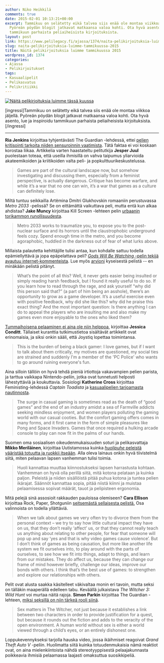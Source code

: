 ```yaml
---
author: Niko Heikkilä
comments: true
date: 2015-02-01 10:13:21+00:00
excerpt: Tammikuu on selätetty eikä talvea siis enää ole montaa viikkoa jäljellä.
  Pyöreän pöydän blogit jatkavat matkaansa valoa kohti. Ota hyvä asento, lue ja inspiroidu
  tammikuun parhaista peliaiheisista kirjoituksista.
layout: post
link: https://www.pelilegacy.fi/ajassa/1374/naita-pelikirjoituksia-luimme-tammikuussa-2015
slug: naita-pelikirjoituksia-luimme-tammikuussa-2015
title: Näitä pelikirjoituksia luimme tammikuussa 2015
wordpress_id: 1374
categories:
- Ajassa
- Pelikirjoitukset
tags:
- Kasuaalipelit
- Pelikasvatus
- Pelikritiikki
---
```


[![Näitä pelikirjoituksia luimme tässä kuussa](http://www.pelilegacy.fi/wp-content/uploads/2015/02/pelikirjoitukset.png)](http://www.pelilegacy.fi/wp-content/uploads/2015/02/pelikirjoitukset.png)

[ingressi]Tammikuu on selätetty eikä talvea siis enää ole montaa viikkoa jäljellä. Pyöreän pöydän blogit jatkavat matkaansa valoa kohti. Ota hyvä asento, lue ja inspiroidu tammikuun parhaista peliaiheisista kirjoituksista.[/ingressi]



* * *



**Ria Jenkins** kirjoittaa tyhjentävästi The Guardian -lehdessä, ettei [pelien kritisointi tarkoita niiden sensuroinnin vaatimista](http://www.theguardian.com/technology/2015/jan/30/gamers-criticism-censorship). Tätä faktaa ei voi koskaan korostaa liikaa. Artikkelia varten haastateltu pelitutkija **Jesper Juul** puolestaan toteaa, että useilla ihmisillä on vahva taipumus yliarvioida akateemikoiden ja kriitikoiden valta peli- ja popkulttuurikeskustelussa.



<blockquote>Games are part of the cultural landscape now, but somehow investigating and discussing them, especially from a feminist perspective, is actually dangerous. Critique has become warfare, and while it’s a war that no one can win, it’s a war that games as a culture can definitely lose.</blockquote>



Miltä tuntuu seikkailla Artëmina Dmitri Glukhovskin romaaniin perustuvassa _Metro 2033_ -pelissä? Se on eittämättä vaikuttava peli, mutta entä kun alkaa ahdistaa? **Jake Muncy** kirjoittaa Kill Screen -lehteen pelin [urbaanin torikammon runollisuudesta](http://killscreendaily.com/articles/metro-2033-and-poetics-urban-agoraphobia/).



<blockquote>Metro 2033 works to traumatize you, to expose you to the post-nuclear surface and its horrors until the claustrophobic underground feels cozy. Spend enough time in the metro, and you become agoraphobic, huddled in the darkness out of fear of what lurks above.</blockquote>



Millaista palautetta kehittäjille tulisi antaa, kun kohdalle sattuu todella epämiellyttävä ja jopa epäpelattava peli? [_Gods Will Be Watching_ -pelin tekijä avautuu internet-kommenteista](http://www.deconstructeam.com/dont-read-the-comments/). Lue myös [arvioni](http://www.pelilegacy.fi/arvostelut/797/gods-will-be-watching) kyseisestä pelistä -- en minäkään pelistä pitänyt.



<blockquote>What’s the point of all this? Well, it never gets easier being insulted or simply reading harsh feedback, but I found it really useful to do so. If you learn how to read through the rage, and ask yourself “why did this person said that?” (a part of him being an asshole), there’s an opportunity to grow as a game developer. It’s a useful exercise even with positive feedback, why did she like this? why did he praise this exact thing? And the most important question: Is there anything I can do to appeal the players who are insulting me and also make my games even more enjoyable to the ones who liked them?</blockquote>



[Tummaihoisena pelaaminen ei aina ole niin helppoa](http://www.joystiq.com/2015/01/16/gaming-while-black-casual-racism-to-cautious-optimism/), kirjoittaa **Jessica Conditt**. Tällaiset kuranttia tutkimustietoa sisältävät artikkelit ovat erinomaisia, ja siksi onkin sääli, että Joystiq lopettaa toimintansa.



<blockquote>This is the burden of being a black gamer: I love games, but if I want to talk about them critically, my motives are questioned, my social ties are strained and suddenly I'm a member of the 'PC Police' who wants to go around ruining everyone's fun.</blockquote>



Aina silloin tällöin on hyvä tehdä pieniä irtiottoja vakavampien pelien parista, ja tarttua vaikkapa Nintendo-peliin, jotka ovat tunnetusti helposti lähestyttäviä ja koukuttavia. Sosiologi **Katherine Cross** kirjoittaa Feministing-lehdessä _Captain Toadista_ ja [kasuaalipelien tarjoamasta nautinnosta](http://feministing.com/2015/01/22/fungal-pleasures-captain-toad-and-self-care/).



<blockquote>The surge in casual gaming is sometimes read as the death of “good games” and the end of an industry amidst a sea of Farmville addicts seeking mindless enjoyment, and women players polluting the gaming world with our casual cooties. But the comfort gaming offers comes in many forms, and it first came in the form of simple pleasures like Pong and Space Invaders. Games that once required a hulking arcade console to play can now fit in the palms of our hands.</blockquote>



Suomen oma sosiaalisen oikeudenmukaisuuden soturi ja pelikasvattaja **Mikko Meriläinen**, kirjoittaa Uutistamossa kuinka [_huolipuhe_ peleistä vääristää totuutta ja ruokkii itseään](http://www.uutistamo.fi/huolipuhe-peleista-yksinkertaistaa-ja-lietsoo-pelkoa/). Alla oleva lainaus onkin hyvä tiivistelmä siitä, miten pelaavan lapsen vanhemman tulisi toimia.



<blockquote>Huoli kannattaa muuttaa kiinnostukseksi lapsen harrastusta kohtaan. Vanhemman on hyvä olla perillä siitä, mitä kotona pelataan ja kuinka paljon. Peleistä ja niiden sisällöistä pitää puhua kotona ja tuntea pelien ikärajat. Säännöt kannattaa sopia, pitää niistä kiinni ja muistaa pelaamisessa sopivat määrät, tauot ja pelipisteen ergonomia.</blockquote>



Mitä pelejä sinä assosioit rakkauden pauloissa olemiseen? **Cara Ellison** kirjoittaa Rock, Paper, Shotguniin [seitsemästä sellaisesta pelistä.](http://www.rockpapershotgun.com/2015/01/23/s-exe-seven-stories-about-love/) Osa valinnoista on todella yllättäviä.



<blockquote>When we talk about games we very often try to divorce them from the personal context – we try to say how little cultural impact they have on us, that they don’t really ‘affect’ us, or that they cannot really teach us anything about relating to other people, for fear that someone will pop up and say ‘yes and that is why video games cause violence’. But I don’t think of games as being causation, but more like another life system we fit ourselves into, to play around with the parts of ourselves, to see how we fit into things, adapt to things, and learn from our mistakes. They do affect us, because they can change our frame of mind however briefly, challenge our ideas, improve our bonds with others. I think that’s the best use of games: to strengthen and explore our relationships with others.</blockquote>



Pelit ovat alusta saakka käsitelleet väkivaltaa monin eri tavoin, mutta seksi on tälläkin maaperällä edelleen tabu. Keväällä julkaistava _The Witcher 3: Wild Hunt_ voi murtaa näitä rajoja. **Simon Parkin** kirjoittaa The Guardian -lehteen, [miksi seksillä on niin tärkeä rooli siinä](http://www.theguardian.com/technology/2015/jan/28/sex-witcher-3-grand-theft-auto-of-fantasy-games).



<blockquote>Sex matters in The Witcher, not just because it establishes a link between two characters in order to provide justification for a quest, but because it rounds out the fiction and adds to the veracity of the open environment. A human world without sex is either a world viewed through a child’s eyes, or an entirely dishonest one.</blockquote>



Loppukevennykseksi tarjolla hauska video, jossa ikäihmiset reagoivat _Grand Theft Auto V_ -peliin. Huolimatta siitä kuinka totuudenmukaisia nämä reaktiot ovat, on aina mielenkiintoista nähdä stereotyyppisestä pelaajakunnasta poikkeavia ihmisiä pelaamassa laajasti omaksuttua suosikkipeliä.


